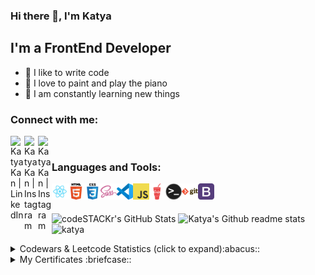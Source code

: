 ### Hi there 👋, I'm Katya

## I'm a FrontEnd Developer

- 💪 I like to write code
- 🎉 I love to paint and play the piano
- 🥅 I am constantly learning new things

### Connect with me:


[<img align="left" alt="KatyaKan | LinkedIn" width="22px" src="https://cdn.jsdelivr.net/npm/simple-icons@v3/icons/linkedin.svg" />][linkedin]
[<img align="left" alt="KatyaKan | Instagram" width="22px" src="https://cdn.jsdelivr.net/npm/simple-icons@v3/icons/instagram.svg" />][instagram]
[<img align="left" alt="KatyaKan | Instagram" width="22px" src="https://cdn.jsdelivr.net/npm/simple-icons@v3/icons/telegram.svg" />][telegram]
<br />

### Languages and Tools:

<img align="left" alt="React" width="26px" src="https://raw.githubusercontent.com/github/explore/80688e429a7d4ef2fca1e82350fe8e3517d3494d/topics/react/react.png" />
<img align="left" alt="HTML5" width="26px" src="https://raw.githubusercontent.com/github/explore/80688e429a7d4ef2fca1e82350fe8e3517d3494d/topics/html/html.png" />
<img align="left" alt="CSS3" width="26px" src="https://raw.githubusercontent.com/github/explore/80688e429a7d4ef2fca1e82350fe8e3517d3494d/topics/css/css.png" />
<img align="left" alt="Sass" width="26px" src="https://raw.githubusercontent.com/github/explore/80688e429a7d4ef2fca1e82350fe8e3517d3494d/topics/sass/sass.png" />
<img align="left" alt="Visual Studio Code" width="26px" src="https://raw.githubusercontent.com/github/explore/80688e429a7d4ef2fca1e82350fe8e3517d3494d/topics/visual-studio-code/visual-studio-code.png" />
<img align="left" alt="JavaScript" width="26px" src="https://raw.githubusercontent.com/github/explore/80688e429a7d4ef2fca1e82350fe8e3517d3494d/topics/javascript/javascript.png" />
<img align="left" alt="Visual Studio Code" width="26px" src="https://raw.githubusercontent.com/github/explore/80688e429a7d4ef2fca1e82350fe8e3517d3494d/topics/gulp/gulp.png" />
<img align="left" alt="Visual Studio Code" width="26px" src="https://raw.githubusercontent.com/github/explore/80688e429a7d4ef2fca1e82350fe8e3517d3494d/topics/terminal/terminal.png" />
<img align="left" alt="Visual Studio Code" width="26px" src="https://raw.githubusercontent.com/github/explore/80688e429a7d4ef2fca1e82350fe8e3517d3494d/topics/git/git.png" />
<img align="left" alt="React" width="26px" src="https://raw.githubusercontent.com/github/explore/80688e429a7d4ef2fca1e82350fe8e3517d3494d/topics/bootstrap/bootstrap.png" />
<br />
<br />



 <img  height="120em"  alt="codeSTACKr's GitHub Stats" src="https://github-readme-stats.vercel.app/api/top-langs/?username=katyakan&theme=jolly&langs_count=8&layout=compact" />  <img height="120em" src="https://github-readme-stats.vercel.app/api?username=katyakan&theme=jolly&show_icons=true" alt="Katya's Github readme stats"> <img height="120em" src="http://github-readme-streak-stats.herokuapp.com?user=katyakan&&theme=jolly&show_icons=true" alt="katya"/>


<details>
  <summary>Codewars & Leetcode Statistics (click to expand):abacus::</summary>
   <br>
    
![leetcode](https://badges.peiyuan.ch/leetcode/Katya_kan/solved?difficulty=all) ![codewars](https://www.codewars.com/users/rsschool_eb945d8bcfc74012/badges/micro)
  
</details>
<details>
  <summary>My Certificates :briefcase::</summary>
   <br>
    
[<img height="120em" width="180em" src="https://user-images.githubusercontent.com/106536102/229682741-115f5a95-c135-4889-88d1-f7a115d64399.png"/>][codeacademy]
[<img height="120em" width="180em" src="https://user-images.githubusercontent.com/106536102/229683214-738f99fb-3d73-4de2-8e80-d9bf8233c646.png"/>][freecodecamp-js]
 [<img height="120em" width="180em" src="https://user-images.githubusercontent.com/106536102/233000657-e9c1fe8a-731a-4c1c-9535-8c7ca5f9471c.png"/>][freecodecamp-css]
  
 

</details>


[linkedin]: https://www.linkedin.com/in/ekaterina-kan/
[instagram]: https://www.instagram.com/katyakan_/
[telegram]: https://t.me/kankatya/
[codeacademy]: https://www.codecademy.com/profiles/Ekaterina_Kan/certificates/705dcb15de0da4dd9d9fc4f3274b430e/
[freecodecamp-js]: https://www.freecodecamp.org/certification/kitmad/javascript-algorithms-and-data-structures/
[freecodecamp-css]: https://www.freecodecamp.org/certification/kitmad/responsive-web-design/
